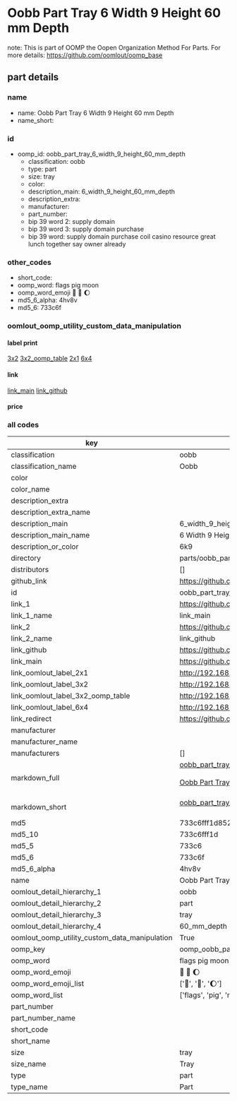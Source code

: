 # Oobb Part Tray 6 Width 9 Height 60 mm Depth  

note: This is part of OOMP the Oopen Organization Method For Parts. For more details: https://github.com/oomlout/oomp_base

##  part details
  







### name
* name: Oobb Part Tray 6 Width 9 Height 60 mm Depth
* name_short: 
### id
* oomp_id: oobb_part_tray_6_width_9_height_60_mm_depth
  * classification: oobb
  * type: part
  * size: tray
  * color: 
  * description_main: 6_width_9_height_60_mm_depth
  * description_extra: 
  * manufacturer: 
  * part_number: 
  * bip 39 word 2: supply domain
  * bip 39 word 3: supply domain purchase
  * bip 39 word: supply domain purchase coil casino resource great lunch together say owner already

### other_codes
* short_code: 
* oomp_word: flags pig moon
* oomp_word_emoji :flags: :pig: :moon:
* md5_6_alpha: 4hv8v
* md5_6: 733c6f






### oomlout_oomp_utility_custom_data_manipulation
#### label print
[3x2](http://192.168.1.245:1112/?label=oomp%204hv8v)
[3x2_oomp_table](http://192.168.1.108:1112/?label=oomp%204hv8v)
[2x1](http://192.168.1.242:1112/?label=oomp%204hv8v)
[6x4](http://192.168.1.55:1112/?label=oomp%204hv8v)    

#### link

[link_main](https://github.com/oomlout/oomlout_oomp_version_1_messy/tree/main/parts/oobb_part_tray_6_width_9_height_60_mm_depth) [link_github](https://github.com/oomlout/oomlout_oomp_version_1_messy/tree/main/parts/oobb_part_tray_6_width_9_height_60_mm_depth)                             

#### price







### all codes 
| key | value |  
| --- | --- |  
| classification | oobb |  
| classification_name | Oobb |  
| color |  |  
| color_name |  |  
| description_extra |  |  
| description_extra_name |  |  
| description_main | 6_width_9_height_60_mm_depth |  
| description_main_name | 6 Width 9 Height 60 mm Depth |  
| description_or_color | 6k9 |  
| directory | parts/oobb_part_tray_6_width_9_height_60_mm_depth |  
| distributors | [] |  
| github_link | https://github.com/oomlout/oomlout_oomp_part_src/tree/main/parts/oobb_part_tray_6_width_9_height_60_mm_depth |  
| id | oobb_part_tray_6_width_9_height_60_mm_depth |  
| link_1 | https://github.com/oomlout/oomlout_oomp_version_1_messy/tree/main/parts/oobb_part_tray_6_width_9_height_60_mm_depth |  
| link_1_name | link_main |  
| link_2 | https://github.com/oomlout/oomlout_oomp_version_1_messy/tree/main/parts/oobb_part_tray_6_width_9_height_60_mm_depth |  
| link_2_name | link_github |  
| link_github | https://github.com/oomlout/oomlout_oomp_version_1_messy/tree/main/parts/oobb_part_tray_6_width_9_height_60_mm_depth |  
| link_main | https://github.com/oomlout/oomlout_oomp_version_1_messy/tree/main/parts/oobb_part_tray_6_width_9_height_60_mm_depth |  
| link_oomlout_label_2x1 | http://192.168.1.242:1112/?label=oomp%204hv8v |  
| link_oomlout_label_3x2 | http://192.168.1.245:1112/?label=oomp%204hv8v |  
| link_oomlout_label_3x2_oomp_table | http://192.168.1.108:1112/?label=oomp%204hv8v |  
| link_oomlout_label_6x4 | http://192.168.1.55:1112/?label=oomp%204hv8v |  
| link_redirect | https://github.com/oomlout/oomlout_oomp_version_1_messy/tree/main/parts/oobb_part_tray_6_width_9_height_60_mm_depth |  
| manufacturer |  |  
| manufacturer_name |  |  
| manufacturers | [] |  
| markdown_full | [oobb_part_tray_6_width_9_height_60_mm_depth](none)<br>[](none)<br>[Oobb Part Tray 6 Width 9 Height 60 Mm Depth](none)<br><br> |  
| markdown_short | [oobb_part_tray_6_width_9_height_60_mm_depth](none)<br><br> |  
| md5 | 733c6fff1d852cc6de11b2d55c503ece |  
| md5_10 | 733c6fff1d |  
| md5_5 | 733c6 |  
| md5_6 | 733c6f |  
| md5_6_alpha | 4hv8v |  
| name | Oobb Part Tray 6 Width 9 Height 60 mm Depth |  
| oomlout_detail_hierarchy_1 | oobb |  
| oomlout_detail_hierarchy_2 | part |  
| oomlout_detail_hierarchy_3 | tray |  
| oomlout_detail_hierarchy_4 | 60_mm_depth |  
| oomlout_oomp_utility_custom_data_manipulation | True |  
| oomp_key | oomp_oobb_part_tray_6_width_9_height_60_mm_depth |  
| oomp_word | flags pig moon |  
| oomp_word_emoji | :flags: :pig: :moon: |  
| oomp_word_emoji_list | [':flags:', ':pig:', ':moon:'] |  
| oomp_word_list | ['flags', 'pig', 'moon'] |  
| part_number |  |  
| part_number_name |  |  
| short_code |  |  
| short_name |  |  
| size | tray |  
| size_name | Tray |  
| type | part |  
| type_name | Part |  
